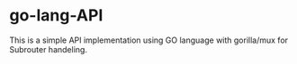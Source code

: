 # go-lang-API

This is a simple API implementation using GO language with gorilla/mux for Subrouter handeling.
